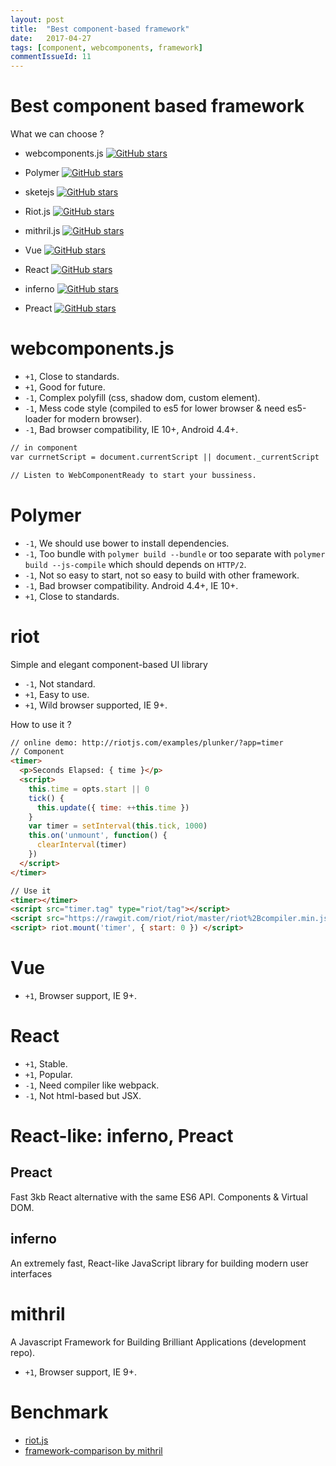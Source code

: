 ```yaml
---
layout: post
title:  "Best component-based framework"
date:   2017-04-27
tags: [component, webcomponents, framework]
commentIssueId: 11
---
```


# Best component based framework
What we can choose ?
* webcomponents.js [![GitHub stars](https://img.shields.io/github/stars/webcomponents/webcomponentsjs.svg?label=Star&style=plastic)](https://github.com/webcomponents/webcomponentsjs)
* Polymer [![GitHub stars](https://img.shields.io/github/stars/Polymer/polymer.svg?label=Star&style=plastic)](https://github.com/Polymer/polymer)
* sketejs [![GitHub stars](https://img.shields.io/github/stars/skatejs/skatejs.svg?label=Star&style=plastic)](https://github.com/skatejs/skatejs)

* Riot.js [![GitHub stars](https://img.shields.io/github/stars/riot/riot.svg?label=Star&style=plastic)](https://github.com/riot/riot)
* mithril.js [![GitHub stars](https://img.shields.io/github/stars/lhorie/mithril.js.svg?label=Star&style=plastic)](https://github.com/lhorie/mithril.js)
* Vue [![GitHub stars](https://img.shields.io/github/stars/vuejs/vue.svg?label=Star&style=plastic)](https://github.com/vuejs/vue)

* React [![GitHub stars](https://img.shields.io/github/stars/facebook/react.svg?label=Star&style=plastic)](https://github.com/facebook/react)
* inferno [![GitHub stars](https://img.shields.io/github/stars/infernojs/inferno.svg?label=Star&style=plastic)](https://github.com/infernojs/inferno)
* Preact [![GitHub stars](https://img.shields.io/github/stars/developit/preact.svg?label=Star&style=plastic)](https://github.com/developit/preact)

# webcomponents.js
* `+1`, Close to standards.
* `+1`, Good for future.
* `-1`, Complex polyfill (css, shadow dom, custom element).
* `-1`, Mess code style (compiled to es5 for lower browser & need es5-loader for modern browser).
* `-1`, Bad browser compatibility, IE 10+, Android 4.4+.

```html
// in component
var currnetScript = document.currentScript || document._currentScript

// Listen to WebComponentReady to start your bussiness.
```

# Polymer
* `-1`, We should use bower to install dependencies.
* `-1`, Too bundle with `polymer build --bundle` or too separate with `polymer build --js-compile` which should depends on `HTTP/2`.
* `-1`, Not so easy to start, not so easy to build with other framework.
* `-1`, Bad browser compatibility. Android 4.4+, IE 10+.
* `+1`, Close to standards.

# riot
Simple and elegant component-based UI library

* `-1`, Not standard.
* `+1`, Easy to use.
* `+1`, Wild browser supported, IE 9+.

How to use it ?

```html
// online demo: http://riotjs.com/examples/plunker/?app=timer
// Component
<timer>
  <p>Seconds Elapsed: { time }</p>
  <script>
    this.time = opts.start || 0
    tick() {
      this.update({ time: ++this.time })
    }
    var timer = setInterval(this.tick, 1000)
    this.on('unmount', function() {
      clearInterval(timer)
    })
  </script>
</timer>

// Use it
<timer></timer>
<script src="timer.tag" type="riot/tag"></script>
<script src="https://rawgit.com/riot/riot/master/riot%2Bcompiler.min.js"></script>
<script> riot.mount('timer', { start: 0 }) </script>
```

# Vue
* `+1`, Browser support, IE 9+.

# React
* `+1`, Stable.
* `+1`, Popular.
* `-1`, Need compiler like webpack.
* `-1`, Not html-based but JSX.

# React-like: inferno, Preact
## Preact
Fast 3kb React alternative with the same ES6 API. Components & Virtual DOM.

## inferno
An extremely fast, React-like JavaScript library for building modern user interfaces

# mithril
A Javascript Framework for Building Brilliant Applications (development repo).

* `+1`, Browser support, IE 9+.

# Benchmark
* [riot.js](https://rawgit.com/krausest/js-framework-benchmark/4f3cbb352c84c31d1d10ecd43f893cf753ae4f12/webdriver-java/table.html)
* [framework-comparison by mithril](https://mithril.js.org/framework-comparison.html)
